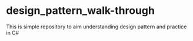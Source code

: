 # design_pattern_walk-through
This is simple repository to aim understanding design pattern and practice in C#
